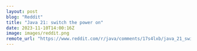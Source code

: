 ```yaml
---
layout: post
blog: "Reddit"
title: "Java 21: switch the power on"
date: 2023-11-10T14:00:16Z
image: images/reddit.png
remote_url: "https://www.reddit.com/r/java/comments/17s4lxb/java_21_switch_the_power_on/"
---
```

